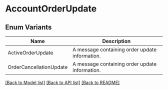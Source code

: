 # AccountOrderUpdate

## Enum Variants

| Name | Description |
|---- | -----|
| ActiveOrderUpdate | A message containing order update information. |
| OrderCancellationUpdate | A message containing order update information. |

[[Back to Model list]](../README.md#documentation-for-models) [[Back to API list]](../README.md#documentation-for-api-endpoints) [[Back to README]](../README.md)


